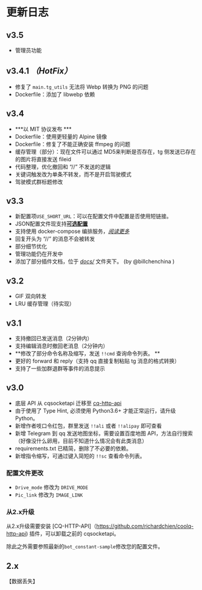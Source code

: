 # 更新日志

## v3.5

- 管理员功能

## v3.4.1 _（HotFix）_

- 修复了 `main.tg_utils` 无法将 Webp 转换为 PNG 的问题
- Dockerfile：添加了 libwebp 依赖

## v3.4

- ***以 MIT 协议发布 ***
- Dockerfile：使用更轻量的 Alpine 镜像
- Dockerfile：修复了不能正确安装 ffmpeg 的问题
- 缓存管理（部分）：现在文件可以通过 MD5来判断是否存在，tg 侧发送已存在的图片将直接发送 fileid
- 代码整理，优化撤回和 “//” 不发送的逻辑
- 关键词触发改为单条不转发，而不是开启驾驶模式
- 驾驶模式群标题修改

## v3.3

- 新配置项`USE_SHORT_URL`：可以在配置文件中配置是否使用短链接。
- JSON配置文件现支持[**可选配置**](README-zh_CN.md#%E5%8F%AF%E9%80%89%E9%85%8D%E7%BD%AEjson%E7%89%B9%E6%9C%89)
- 支持使用 docker-compose 编排服务，[*阅读更多*](docker-compose-zh_CN.md)
- 回复开头为 “//” 的消息不会被转发
- 部分细节优化
- 管理功能仍在开发中
- 添加了部分插件文档，位于 [*docs/*](docs/) 文件夹下。 (by @billchenchina )

## v3.2

- GIF 双向转发
- LRU 缓存管理（待实现）

## v3.1

- 支持撤回已发送消息（2分钟内）
- 支持编辑消息时撤回老消息（2分钟内）
- **修改了部分命令名称及缩写，发送 `!!cmd` 查询命令列表。 **
- 更好的 forward 和 reply（支持 qq 直接复制粘贴 tg 消息的格式转换）
- 支持了一些加群退群等事件的消息提示

## v3.0

- 底层 API 从 cqsocketapi 迁移至 [cq-http-api](https://github.com/richardchien/coolq-http-api)
- 由于使用了 Type Hint, 必须使用 Python3.6+ 才能正常运行，请升级 Python。
- 新增作者吱口令红包，群里发送 `!!ali` 或者 `!!alipay` 即可查看
- 新增 Telegram 到 qq 发送地图坐标，需要设置百度地图 API，方法自行搜索（好像没什么卵用，目前不知道什么情况会有此类消息）
- requirements.txt 已精简，删除了不必要的依赖。
- 新增指令缩写，可通过键入简短的 `!!sc` 查看命令列表。

### 配置文件更改

- `Drive_mode` 修改为 `DRIVE_MODE`
- `Pic_link` 修改为 `IMAGE_LINK`

### 从2.x升级

从2.x升级需要安装 [CQ-HTTP-API]（https://github.com/richardchien/coolq-http-api) 插件，可以卸载之前的 cqsocketapi。

除此之外需要参照最新的`bot_constant-sample`修改您的配置文件。

## 2.x

【数据丢失】